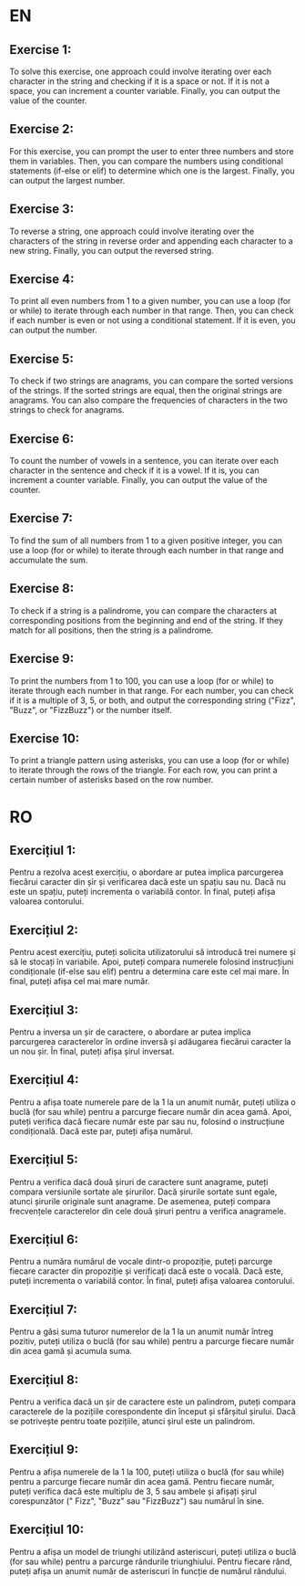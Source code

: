 # EN

## Exercise 1:

To solve this exercise, one approach could involve iterating over each character in the string and checking if it is a
space or not. If it is not a space, you can increment a counter variable. Finally, you can output the value of the
counter.

## Exercise 2:

For this exercise, you can prompt the user to enter three numbers and store them in variables. Then, you can compare the
numbers using conditional statements (if-else or elif) to determine which one is the largest. Finally, you can output
the largest number.

## Exercise 3:

To reverse a string, one approach could involve iterating over the characters of the string in reverse order and
appending each character to a new string. Finally, you can output the reversed string.

## Exercise 4:

To print all even numbers from 1 to a given number, you can use a loop (for or while) to iterate through each number in
that range. Then, you can check if each number is even or not using a conditional statement. If it is even, you can
output the number.

## Exercise 5:

To check if two strings are anagrams, you can compare the sorted versions of the strings. If the sorted strings are
equal, then the original strings are anagrams. You can also compare the frequencies of characters in the two strings to
check for anagrams.

## Exercise 6:

To count the number of vowels in a sentence, you can iterate over each character in the sentence and check if it is a
vowel. If it is, you can increment a counter variable. Finally, you can output the value of the counter.

## Exercise 7:

To find the sum of all numbers from 1 to a given positive integer, you can use a loop (for or while) to iterate through
each number in that range and accumulate the sum.

## Exercise 8:

To check if a string is a palindrome, you can compare the characters at corresponding positions from the beginning and
end of the string. If they match for all positions, then the string is a palindrome.

## Exercise 9:

To print the numbers from 1 to 100, you can use a loop (for or while) to iterate through each number in that range. For
each number, you can check if it is a multiple of 3, 5, or both, and output the corresponding string ("Fizz", "Buzz",
or "FizzBuzz") or the number itself.

## Exercise 10:

To print a triangle pattern using asterisks, you can use a loop (for or while) to iterate through the rows of the
triangle. For each row, you can print a certain number of asterisks based on the row number.

# RO

## Exercițiul 1:

Pentru a rezolva acest exercițiu, o abordare ar putea implica parcurgerea fiecărui caracter din șir și verificarea dacă
este un spațiu sau nu. Dacă nu este un spațiu, puteți incrementa o variabilă contor. În final, puteți afișa valoarea
contorului.

## Exercițiul 2:

Pentru acest exercițiu, puteți solicita utilizatorului să introducă trei numere și să le stocați în variabile. Apoi,
puteți compara numerele folosind instrucțiuni condiționale (if-else sau elif) pentru a determina care este cel mai mare.
În final, puteți afișa cel mai mare număr.

## Exercițiul 3:

Pentru a inversa un șir de caractere, o abordare ar putea implica parcurgerea caracterelor în ordine inversă și
adăugarea fiecărui caracter la un nou șir. În final, puteți afișa șirul inversat.

## Exercițiul 4:

Pentru a afișa toate numerele pare de la 1 la un anumit număr, puteți utiliza o buclă (for sau while) pentru a parcurge
fiecare număr din acea gamă. Apoi, puteți verifica dacă fiecare număr este par sau nu, folosind o instrucțiune
condițională. Dacă este par, puteți afișa numărul.

## Exercițiul 5:

Pentru a verifica dacă două șiruri de caractere sunt anagrame, puteți compara versiunile sortate ale șirurilor. Dacă
șirurile sortate sunt egale, atunci șirurile originale sunt anagrame. De asemenea, puteți compara frecvențele
caracterelor din cele două șiruri pentru a verifica anagramele.

## Exercițiul 6:

Pentru a număra numărul de vocale dintr-o propoziție, puteți parcurge fiecare caracter din propoziție și verificați dacă
este o vocală. Dacă este, puteți incrementa o variabilă contor. În final, puteți afișa valoarea contorului.

## Exercițiul 7:

Pentru a găsi suma tuturor numerelor de la 1 la un anumit număr întreg pozitiv, puteți utiliza o buclă (for sau while)
pentru a parcurge fiecare număr din acea gamă și acumula suma.

## Exercițiul 8:

Pentru a verifica dacă un șir de caractere este un palindrom, puteți compara caracterele de la pozițiile corespondente
din început și sfârșitul șirului. Dacă se potrivește pentru toate pozițiile, atunci șirul este un palindrom.

## Exercițiul 9:

Pentru a afișa numerele de la 1 la 100, puteți utiliza o buclă (for sau while) pentru a parcurge fiecare număr din acea
gamă. Pentru fiecare număr, puteți verifica dacă este multiplu de 3, 5 sau ambele și afișați șirul corespunzător ("
Fizz", "Buzz" sau "FizzBuzz") sau numărul în sine.

## Exercițiul 10:

Pentru a afișa un model de triunghi utilizând asteriscuri, puteți utiliza o buclă (for sau while) pentru a parcurge
rândurile triunghiului. Pentru fiecare rând, puteți afișa un anumit număr de asteriscuri în funcție de numărul rândului.